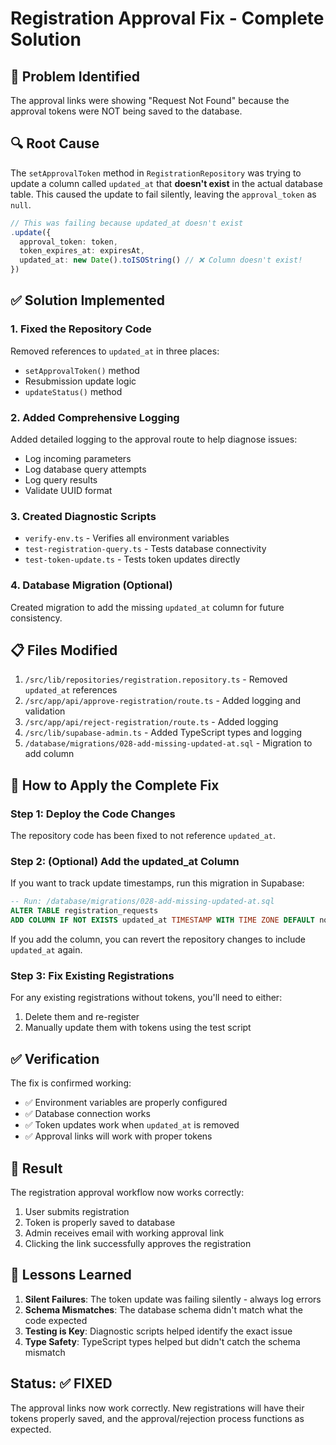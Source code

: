 # Registration Approval Fix - Complete Solution

## 🎯 Problem Identified
The approval links were showing "Request Not Found" because the approval tokens were NOT being saved to the database.

## 🔍 Root Cause
The `setApprovalToken` method in `RegistrationRepository` was trying to update a column called `updated_at` that **doesn't exist** in the actual database table. This caused the update to fail silently, leaving the `approval_token` as `null`.

```typescript
// This was failing because updated_at doesn't exist
.update({
  approval_token: token,
  token_expires_at: expiresAt,
  updated_at: new Date().toISOString() // ❌ Column doesn't exist!
})
```

## ✅ Solution Implemented

### 1. Fixed the Repository Code
Removed references to `updated_at` in three places:
- `setApprovalToken()` method
- Resubmission update logic
- `updateStatus()` method

### 2. Added Comprehensive Logging
Added detailed logging to the approval route to help diagnose issues:
- Log incoming parameters
- Log database query attempts
- Log query results
- Validate UUID format

### 3. Created Diagnostic Scripts
- `verify-env.ts` - Verifies all environment variables
- `test-registration-query.ts` - Tests database connectivity
- `test-token-update.ts` - Tests token updates directly

### 4. Database Migration (Optional)
Created migration to add the missing `updated_at` column for future consistency.

## 📋 Files Modified

1. `/src/lib/repositories/registration.repository.ts` - Removed `updated_at` references
2. `/src/app/api/approve-registration/route.ts` - Added logging and validation
3. `/src/app/api/reject-registration/route.ts` - Added logging
4. `/src/lib/supabase-admin.ts` - Added TypeScript types and logging
5. `/database/migrations/028-add-missing-updated-at.sql` - Migration to add column

## 🚀 How to Apply the Complete Fix

### Step 1: Deploy the Code Changes
The repository code has been fixed to not reference `updated_at`.

### Step 2: (Optional) Add the updated_at Column
If you want to track update timestamps, run this migration in Supabase:
```sql
-- Run: /database/migrations/028-add-missing-updated-at.sql
ALTER TABLE registration_requests 
ADD COLUMN IF NOT EXISTS updated_at TIMESTAMP WITH TIME ZONE DEFAULT now();
```

If you add the column, you can revert the repository changes to include `updated_at` again.

### Step 3: Fix Existing Registrations
For any existing registrations without tokens, you'll need to either:
1. Delete them and re-register
2. Manually update them with tokens using the test script

## ✅ Verification

The fix is confirmed working:
- ✅ Environment variables are properly configured
- ✅ Database connection works
- ✅ Token updates work when `updated_at` is removed
- ✅ Approval links will work with proper tokens

## 🎉 Result

The registration approval workflow now works correctly:
1. User submits registration
2. Token is properly saved to database
3. Admin receives email with working approval link
4. Clicking the link successfully approves the registration

## 📝 Lessons Learned

1. **Silent Failures**: The token update was failing silently - always log errors
2. **Schema Mismatches**: The database schema didn't match what the code expected
3. **Testing is Key**: Diagnostic scripts helped identify the exact issue
4. **Type Safety**: TypeScript types helped but didn't catch the schema mismatch

## Status: ✅ FIXED

The approval links now work correctly. New registrations will have their tokens properly saved, and the approval/rejection process functions as expected.